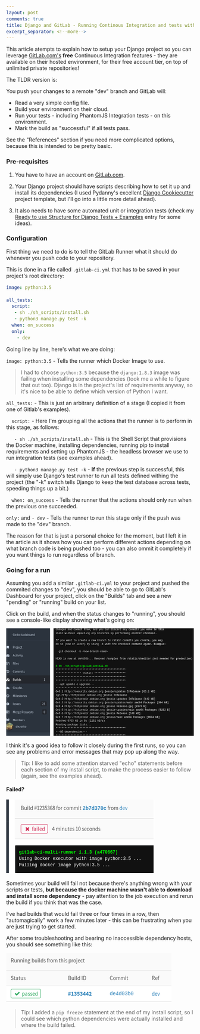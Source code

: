 ```yaml
---
layout: post
comments: true
title: Django and GitLab - Running Continous Integration and tests with your FREE account
excerpt_separator: <!--more-->
---
```


This article atempts to explain how to setup your Django project so you can leverage [GitLab.com's](https://www.gitlab.com) **free** Continuous Integration features - they are available on their hosted environment, for their free account tier, on top of unlimited private repositories!

The TLDR version is:

You push your changes to a remote "dev" branch and GitLab will:

- Read a very simple config file.
- Build your environment on their cloud.
- Run your tests - including PhantomJS Integration tests - on this environment.
- Mark the build as "successful" if all tests pass.

See the "References" section if you need more complicated options, because this is intended to be pretty basic.
<!--more-->

### Pre-requisites

1. You have to have an account on [GitLab.com](https://www.gitlab.com).

2. Your Django project should have scripts describing how to set it up and install its dependencies (I used Pydanny's excellent [Django Cookiecutter](https://github.com/pydanny/cookiecutter-django) project template, but I'll go into a little more detail ahead).

3. It also needs to have some automated unit or integration tests (check my [Ready to use Structure for Django Tests + Examples](/2015/09/21/how-to-test-django-applications_pt1/) entry for some ideas).

### Configuration
First thing we need to do is to tell the GitLab Runner what it should do whenever you push code to your repository.

This is done in a file called `.gitlab-ci.yml` that has to be saved in your project's root directory:

```yaml
image: python:3.5

all_tests:
  script:
   - sh ./sh_scripts/install.sh
   - python3 manage.py test -k
  when: on_success
  only:
    - dev
```


Going line by line, here's what we are doing:

`image: python:3.5` - Tells the runner which Docker Image to use. 

> I had to choose `python:3.5` because the `django:1.8.3` image was failing when installing some dependencies (took me a while to figure that out too). Django is in the project's list of requirements anyway, so it's nice to be able to define which version of Python I want.

`all_tests:` - This is just an arbitrary definition of a stage (I copied it from one of Gitlab's examples).

`  script:` - Here I'm grouping all the actions that the runner is to perform in this stage, as follows:

`   - sh ./sh_scripts/install.sh` - This is the Shell Script that provisions the Docker machine, installing dependencies, running pip to install requirements and setting up PhantomJS - the headless browser we use to run integration tests (see examples ahead).

`   - python3 manage.py test -k` - **If** the previous step is successful, this will simply use Django's test runner to run all tests defined withing the project (the "-k" switch tells Django to keep the test database across tests, speeding things up a bit.)

`  when: on_success` - Tells the runner that the actions should only run when the previous one succeeded.

`only:` and `- dev` - Tells the runner to run this stage only if the push was made to the "dev" branch.

The reason for that is just a personal choice for the moment, but I left it in the article as it shows how you can perform different actions depending on what branch code is being pushed too - you can also ommit it completely if you want things to run regardless of branch.

### Going for a run

Assuming you add a similar  `.gitlab-ci.yml` to your project and pushed the commited changes to "dev", you should be able to go to GitLab's Dashboard for your project, click on the "Builds" tab and see a new "pending" or "running" build on your list.

Click on the build, and when the status changes to "running", you should see a console-like display showing what's going on:

![GitLab's Build Interface](https://github.com/dezoito/dezoito.github.io/blob/master/public/images/gitlab-build1.png?raw=true)

I think it's a good idea to follow it closely during the first runs, so you can see any problems and error messages that may pop up along the way.

> Tip: I like to add some attention starved "echo" statements before each section of my install script, to make the process easier to follow (again, see the examples ahead).

#### Failed?

![GitLab's Build Failed](https://github.com/dezoito/dezoito.github.io/blob/master/public/images/gitlab-build-fail.png?raw=true)

Sometimes your build will fail not because there's anything wrong with your scripts or tests, **but because the docker machine wasn't able to download and install some dependency** - pay attention to the job execution and rerun the build if you think that was the case.

I've had builds that would fail three or four times in a row, then "automagically" work a few minutes later - this can be frustrating when you are just trying to get started.

After some troubleshooting and bearing no inaccessible dependency hosts, you should see something like this: 

![GitLab's Build Passed](https://github.com/dezoito/dezoito.github.io/blob/master/public/images/gitlab-build-passed.png?raw=true)

> Tip: I added a `pip freeze` statement at the end of my install script, so I could see which python dependencies were actually installed and where the build failed.







